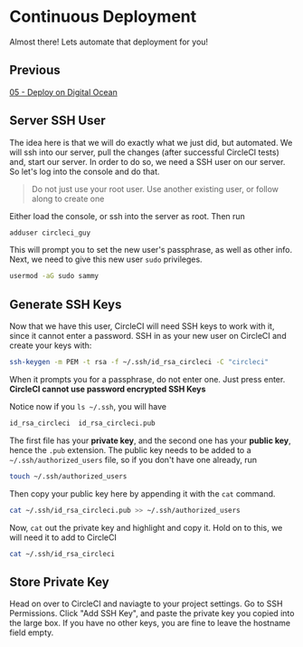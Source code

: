 # Continuous Deployment

Almost there! Lets automate that deployment for you!

## Previous

[05 - Deploy on Digital Ocean](https://github.com/full-stack-hackers/cicd-guide/blob/05-deploy/GUIDE.md)

## Server SSH User

The idea here is that we will do exactly what we just did, but automated. We will ssh into our server, pull the changes (after successful CircleCI tests) and, start our server. In order to do so, we need a SSH user on our server. So let's log into the console and do that.

> Do not just use your root user. Use another existing user, or follow along to create one

Either load the console, or ssh into the server as root. Then run

```bash
adduser circleci_guy
```

This will prompt you to set the new user's passphrase, as well as other info. Next, we need to give this new user `sudo` privileges. 

```bash
usermod -aG sudo sammy
```

## Generate SSH Keys

Now that we have this user, CircleCI will need SSH keys to work with it, since it cannot enter a password. SSH in as your new user on CircleCI and create your keys with:

```bash
ssh-keygen -m PEM -t rsa -f ~/.ssh/id_rsa_circleci -C "circleci"
```

When it prompts you for a passphrase, do not enter one. Just press enter. **CircleCI cannot use password encrypted SSH Keys**

Notice now if you `ls ~/.ssh`, you will have

```bash
id_rsa_circleci  id_rsa_circleci.pub
```

The first file has your **private key**, and the second one has your **public key**, hence the `.pub` extension. The public key needs to be added to a `~/.ssh/authorized_users` file, so if you don't have one already, run

```bash
touch ~/.ssh/authorized_users
```

Then copy your public key here by appending it with the `cat` command.

```bash
cat ~/.ssh/id_rsa_circleci.pub >> ~/.ssh/authorized_users
```

Now, `cat` out the private key and highlight and copy it. Hold on to this, we will need it to add to CircleCI

```bash
cat ~/.ssh/id_rsa_circleci
```

## Store Private Key 

Head on over to CircleCI and naviagte to your project settings. Go to SSH Permissions. Click "Add SSH Key", and paste the private key you copied into the large box. If you have no other keys, you are fine to leave the hostname field empty.


